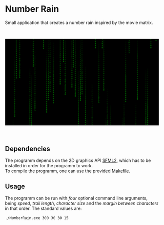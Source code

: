 # Number Rain
Small application that creates a number rain inspired by the movie matrix.

<br/>

<p float="left">
   <img src="Example.png" alt="Example" width="512">
</p>

<br/>

## Dependencies
The programm depends on the 2D graphics API [SFML2](https://www.sfml-dev.org/download.php), which has to be installed in order for the programm to work. \
To compile the programm, one can use the provided [Makefile](Makefile).

## Usage
The programm can be run with _four_ optional command line arguments, being _speed_, _trail length_, _character size_ and the _margin between characters_ in that order. The standard values are:
```
./NumberRain.exe 300 30 30 15 
```

